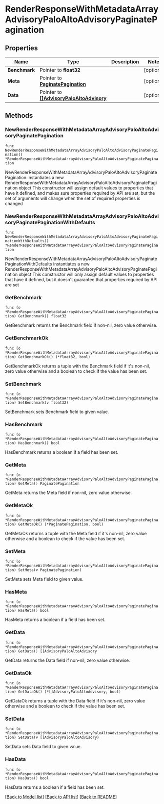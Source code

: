 # RenderResponseWithMetadataArrayAdvisoryPaloAltoAdvisoryPaginatePagination

## Properties

Name | Type | Description | Notes
------------ | ------------- | ------------- | -------------
**Benchmark** | Pointer to **float32** |  | [optional] 
**Meta** | Pointer to [**PaginatePagination**](PaginatePagination.md) |  | [optional] 
**Data** | Pointer to [**[]AdvisoryPaloAltoAdvisory**](AdvisoryPaloAltoAdvisory.md) |  | [optional] 

## Methods

### NewRenderResponseWithMetadataArrayAdvisoryPaloAltoAdvisoryPaginatePagination

`func NewRenderResponseWithMetadataArrayAdvisoryPaloAltoAdvisoryPaginatePagination() *RenderResponseWithMetadataArrayAdvisoryPaloAltoAdvisoryPaginatePagination`

NewRenderResponseWithMetadataArrayAdvisoryPaloAltoAdvisoryPaginatePagination instantiates a new RenderResponseWithMetadataArrayAdvisoryPaloAltoAdvisoryPaginatePagination object
This constructor will assign default values to properties that have it defined,
and makes sure properties required by API are set, but the set of arguments
will change when the set of required properties is changed

### NewRenderResponseWithMetadataArrayAdvisoryPaloAltoAdvisoryPaginatePaginationWithDefaults

`func NewRenderResponseWithMetadataArrayAdvisoryPaloAltoAdvisoryPaginatePaginationWithDefaults() *RenderResponseWithMetadataArrayAdvisoryPaloAltoAdvisoryPaginatePagination`

NewRenderResponseWithMetadataArrayAdvisoryPaloAltoAdvisoryPaginatePaginationWithDefaults instantiates a new RenderResponseWithMetadataArrayAdvisoryPaloAltoAdvisoryPaginatePagination object
This constructor will only assign default values to properties that have it defined,
but it doesn't guarantee that properties required by API are set

### GetBenchmark

`func (o *RenderResponseWithMetadataArrayAdvisoryPaloAltoAdvisoryPaginatePagination) GetBenchmark() float32`

GetBenchmark returns the Benchmark field if non-nil, zero value otherwise.

### GetBenchmarkOk

`func (o *RenderResponseWithMetadataArrayAdvisoryPaloAltoAdvisoryPaginatePagination) GetBenchmarkOk() (*float32, bool)`

GetBenchmarkOk returns a tuple with the Benchmark field if it's non-nil, zero value otherwise
and a boolean to check if the value has been set.

### SetBenchmark

`func (o *RenderResponseWithMetadataArrayAdvisoryPaloAltoAdvisoryPaginatePagination) SetBenchmark(v float32)`

SetBenchmark sets Benchmark field to given value.

### HasBenchmark

`func (o *RenderResponseWithMetadataArrayAdvisoryPaloAltoAdvisoryPaginatePagination) HasBenchmark() bool`

HasBenchmark returns a boolean if a field has been set.

### GetMeta

`func (o *RenderResponseWithMetadataArrayAdvisoryPaloAltoAdvisoryPaginatePagination) GetMeta() PaginatePagination`

GetMeta returns the Meta field if non-nil, zero value otherwise.

### GetMetaOk

`func (o *RenderResponseWithMetadataArrayAdvisoryPaloAltoAdvisoryPaginatePagination) GetMetaOk() (*PaginatePagination, bool)`

GetMetaOk returns a tuple with the Meta field if it's non-nil, zero value otherwise
and a boolean to check if the value has been set.

### SetMeta

`func (o *RenderResponseWithMetadataArrayAdvisoryPaloAltoAdvisoryPaginatePagination) SetMeta(v PaginatePagination)`

SetMeta sets Meta field to given value.

### HasMeta

`func (o *RenderResponseWithMetadataArrayAdvisoryPaloAltoAdvisoryPaginatePagination) HasMeta() bool`

HasMeta returns a boolean if a field has been set.

### GetData

`func (o *RenderResponseWithMetadataArrayAdvisoryPaloAltoAdvisoryPaginatePagination) GetData() []AdvisoryPaloAltoAdvisory`

GetData returns the Data field if non-nil, zero value otherwise.

### GetDataOk

`func (o *RenderResponseWithMetadataArrayAdvisoryPaloAltoAdvisoryPaginatePagination) GetDataOk() (*[]AdvisoryPaloAltoAdvisory, bool)`

GetDataOk returns a tuple with the Data field if it's non-nil, zero value otherwise
and a boolean to check if the value has been set.

### SetData

`func (o *RenderResponseWithMetadataArrayAdvisoryPaloAltoAdvisoryPaginatePagination) SetData(v []AdvisoryPaloAltoAdvisory)`

SetData sets Data field to given value.

### HasData

`func (o *RenderResponseWithMetadataArrayAdvisoryPaloAltoAdvisoryPaginatePagination) HasData() bool`

HasData returns a boolean if a field has been set.


[[Back to Model list]](../README.md#documentation-for-models) [[Back to API list]](../README.md#documentation-for-api-endpoints) [[Back to README]](../README.md)


